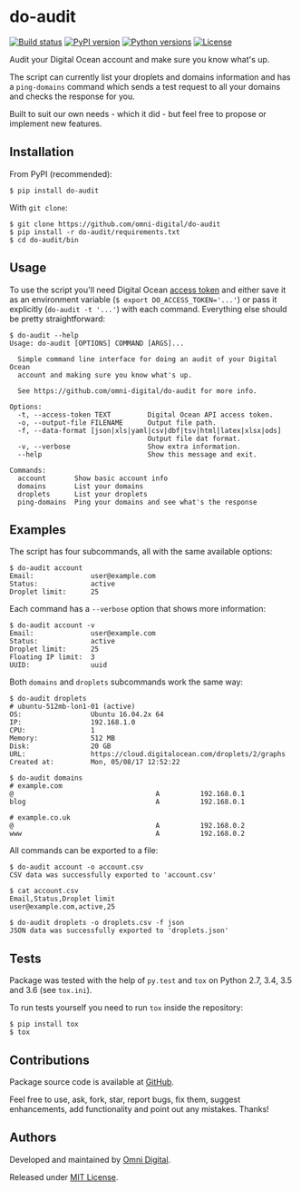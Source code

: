 # do-audit
[![Build status](https://img.shields.io/travis/omni-digital/do-audit.svg)][travis]
[![PyPI version](https://img.shields.io/pypi/v/do-audit.svg)][pypi]
[![Python versions](https://img.shields.io/pypi/pyversions/do-audit.svg)][pypi]
[![License](https://img.shields.io/github/license/omni-digital/do-audit.svg)][license]

Audit your Digital Ocean account and make sure you know what's up.

The script can currently list your droplets and domains information and has
a `ping-domains` command which sends a test request to all your domains and
checks the response for you.

Built to suit our own needs - which it did - but feel free to propose or implement new features.

## Installation
From PyPI (recommended):

```shell
$ pip install do-audit
```

With `git clone`:

```shell
$ git clone https://github.com/omni-digital/do-audit
$ pip install -r do-audit/requirements.txt
$ cd do-audit/bin
```

## Usage
To use the script you'll need Digital Ocean [access token][do access token]
and either save it as an environment variable (`$ export DO_ACCESS_TOKEN='...'`)
or pass it explicitly (`do-audit -t '...'`) with each command.
Everything else should be pretty straightforward:

```
$ do-audit --help 
Usage: do-audit [OPTIONS] COMMAND [ARGS]...

  Simple command line interface for doing an audit of your Digital Ocean
  account and making sure you know what's up.

  See https://github.com/omni-digital/do-audit for more info.

Options:
  -t, --access-token TEXT         Digital Ocean API access token.
  -o, --output-file FILENAME      Output file path.
  -f, --data-format [json|xls|yaml|csv|dbf|tsv|html|latex|xlsx|ods]
                                  Output file dat format.
  -v, --verbose                   Show extra information.
  --help                          Show this message and exit.

Commands:
  account       Show basic account info
  domains       List your domains
  droplets      List your droplets
  ping-domains  Ping your domains and see what's the response
```

## Examples
The script has four subcommands, all with the same available options:

```
$ do-audit account
Email:              user@example.com
Status:             active
Droplet limit:      25
```

Each command has a `--verbose` option that shows more information:

```
$ do-audit account -v
Email:              user@example.com
Status:             active
Droplet limit:      25
Floating IP limit:  3
UUID:               uuid
```

Both `domains` and `droplets` subcommands work the same way:

```
$ do-audit droplets
# ubuntu-512mb-lon1-01 (active)
OS:                 Ubuntu 16.04.2x 64
IP:                 192.168.1.0
CPU:                1
Memory:             512 MB
Disk:               20 GB
URL:                https://cloud.digitalocean.com/droplets/2/graphs
Created at:         Mon, 05/08/17 12:52:22

$ do-audit domains
# example.com
@                                   A          192.168.0.1
blog                                A          192.168.0.1

# example.co.uk
@                                   A          192.168.0.2
www                                 A          192.168.0.2
```

All commands can be exported to a file:

```
$ do-audit account -o account.csv
CSV data was successfully exported to 'account.csv'

$ cat account.csv
Email,Status,Droplet limit
user@example.com,active,25

$ do-audit droplets -o droplets.csv -f json
JSON data was successfully exported to 'droplets.json'
```

## Tests
Package was tested with the help of `py.test` and `tox` on Python 2.7, 3.4, 3.5
and 3.6 (see `tox.ini`).

To run tests yourself you need to run `tox` inside the repository:

```shell
$ pip install tox
$ tox
```

## Contributions
Package source code is available at [GitHub][github].

Feel free to use, ask, fork, star, report bugs, fix them, suggest enhancements,
add functionality and point out any mistakes. Thanks!

## Authors
Developed and maintained by [Omni Digital][omni digital].

Released under [MIT License][license].


[do access token]: https://www.digitalocean.com/community/tutorials/how-to-use-the-digitalocean-api-v2#how-to-generate-a-personal-access-token
[github]: https://github.com/omni-digital/do-audit
[license]: https://github.com/omni-digital/do-audit/blob/master/LICENSE
[omni digital]: https://omni-digital.co.uk/
[pypi]: https://pypi.python.org/pypi/do-audit
[travis]: https://travis-ci.org/omni-digital/do-audit
